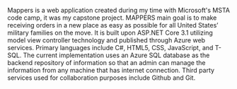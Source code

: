 Mappers is a web application created during my time with Microsoft's MSTA code camp, it was my capstone project. 
MAPPERS main goal is to make receiving orders in a new place as easy as possible for all United States’ military families on the move. 
It is built upon ASP.NET Core 3.1 utilizing model view controller technology and published through Azure web services. 
Primary languages include C#, HTML5, CSS, JavaScript, and T-SQL. 
The current implementation uses an Azure SQL database as the backend repository of information so that an admin can manage the information from any machine that has internet connection. 
Third party services used for collaboration purposes include Github and Git.

